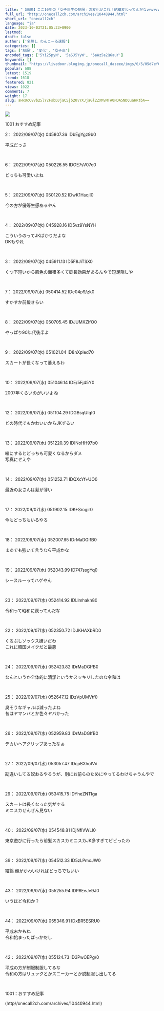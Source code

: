```yaml
---
title: "【画像】ここ10年の「女子高生の制服」の変化がこれ！結構変わってんだなｗｗｗｗ "
full_url: "http://onecall2ch.com/archives/10440944.html"
short_url: "onecall2ch"
language: "ja"
date: 2023-10-03T21:05:23+0900
lastmod: 
draft: false
author: ['名無し わんこーる速報']
categories: []
tags: ['制服', '変化', '女子高']
encoded_tags: ['5Yi25pyN', '5aSJ5YyW', '5aWz5a2Q6auY']
keywords: []
thumbnail: "https://livedoor.blogimg.jp/onecall_dazeee/imgs/0/5/05d7ef0a-s.jpg"
popular: 688
latest: 1519
trend: 1618
featured: 821
views: 1022
comments: 7
weight: 17
slug: aHR0cC8vb25lY2FsbDJjaC5jb20vYXJjaGl2ZXMvMTA0NDA5NDQuaHRtbA==
---
```


![](https://livedoor.blogimg.jp/onecall_dazeee/imgs/0/5/05d7ef0a-s.jpg)

<div> <p class='name2'> 1001 おすすめ記事</p> <p class='name2'>2： 2022/09/07(水) 045807.36 IDbEgYgz9b0</p><p class='onecall'> 平成だっさ <br></p><br> <p class='name2'>6： 2022/09/07(水) 050226.55 IDOE7sV07c0</p><p class='onecall'> どっちも可愛いよね <br></p><br> <p class='name2'>5： 2022/09/07(水) 050120.52 IDwK1HaqIl0</p><p class='onecall'> 今の方が優等生感あるやん <br></p><br> <p class='name2'>4： 2022/09/07(水) 045928.16 ID5vz9YsNYH</p><p class='onecall'> こういうのってJKばかりだよな <br> DKもやれ <br></p><br> <p class='name2'>3： 2022/09/07(水) 045911.13 ID5F8JiTSX0</p><p class='onecall'> くつ下短いから肌色の面積多くて脚長効果があるんやで短足隠しや <br></p><br> <p class='name2'>7： 2022/09/07(水) 050414.52 IDe04p9/zk0</p><p class='onecall'> すかすか前髪きらい <br></p><br> <p class='name2'>8： 2022/09/07(水) 050705.45 IDJUMXZIfO0</p><p class='onecall'> やっぱり90年代後半よ <br></p><br> <p class='name2'>9： 2022/09/07(水) 051021.04 ID8nXpIed70</p><p class='onecall'> スカートが長くなって萎えるわ <br></p><br> <p class='name2'>10： 2022/09/07(水) 051046.14 IDE/5Fj45Y0</p><p class='onecall'> 2007年くらいのがいいよね <br></p><br> <p class='name2'>12： 2022/09/07(水) 051104.29 IDGBsqUIqI0</p><p class='onecall'> どの時代でもかわいいからJKずるい <br></p><br> <p class='name2'>13： 2022/09/07(水) 051220.39 IDINoHH97b0</p><p class='onecall'> 絵にするとどっちも可愛くなるからダメ <br> 写真にせえや <br></p><br> <p class='name2'>14： 2022/09/07(水) 051252.71 IDQXcYf+UO0</p><p class='onecall'> 最近の女さんは髪が薄い <br></p><br> <p class='name2'>17： 2022/09/07(水) 051902.15 IDK+Srogir0</p><p class='onecall'> 今もどっちもいるやろ <br></p><br> <p class='name2'>18： 2022/09/07(水) 052007.65 IDrMaDGIfB0</p><p class='onecall'> まあでも強いて言うなら平成かな <br></p><br> <p class='name2'>19： 2022/09/07(水) 052043.99 ID747ssgYq0</p><p class='onecall'> シースルーってハゲやん <br></p><br> <p class='name2'>23： 2022/09/07(水) 052414.92 IDLlmhakh80</p><p class='onecall'> 令和って昭和に戻ってんだな <br></p><br> <p class='name2'>22： 2022/09/07(水) 052350.72 IDJKHAXbRD0</p><p class='onecall'> くるぶしソックス嫌いだわ <br> これに韓国メイクだと最悪 <br></p><br> <p class='name2'>24： 2022/09/07(水) 052423.82 IDrMaDGIfB0</p><p class='onecall'> なんというか全体的に清潔というかスッキリしたのな令和は <br></p><br> <p class='name2'>25： 2022/09/07(水) 052647.12 IDzVpUMVtf0</p><p class='onecall'> 臭そうなギャルは減ったよね <br> 昔はヤマンバとか色々ヤバかった <br></p><br> <p class='name2'>26： 2022/09/07(水) 052959.83 IDrMaDGIfB0</p><p class='onecall'> デカいヘアクリップあったなぁ <br></p><br> <p class='name2'>27： 2022/09/07(水) 053057.47 IDcpBXhoIVd</p><p class='onecall'> 勘違いしてる奴おるやろうが、別にお前らのためにやってるわけちゃうんやで <br></p><br> <p class='name2'>29： 2022/09/07(水) 053415.75 IDYheZNTIga</p><p class='onecall'> スカートは長くなった気がする <br> ミニスカぜんぜん見ない <br></p><br> <p class='name2'>40： 2022/09/07(水) 054548.81 IDjNfIVWLl0</p><p class='onecall'> 東京遊びに行ったら前髪スカスカミニスカJK多すぎてビビったわ <br></p><br> <p class='name2'>39： 2022/09/07(水) 054512.33 ID5zLPmcJW0</p><p class='onecall'> 結論 顔がかわいければどっちでもいい <br></p><br> <p class='name2'>43： 2022/09/07(水) 055255.94 IDP8EeJe9J0</p><p class='onecall'> いうほど令和か？ <br></p><br> <p class='name2'>44： 2022/09/07(水) 055346.91 IDxBR5ESRU0</p><p class='onecall'> 平成末かもね <br> 令和始まったばっかだし <br></p><br> <p class='name2'>42： 2022/09/07(水) 055124.73 ID3PwOEPg/0</p><p class='onecall'> 平成の方が制服制服してるな <br> 令和の方はリュックとかスニーカーとか脱制服し出してる <br></p><br> <p class='name2'>1001：おすすめ記事</p> </div>

(http//onecall2ch.com/archives/10440944.html)
